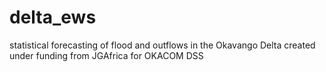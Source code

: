 # delta_ews
statistical forecasting of flood and outflows in the Okavango Delta
created under funding from JGAfrica for OKACOM DSS
